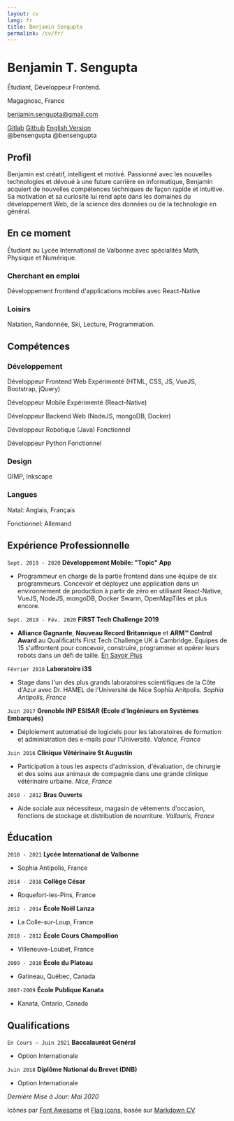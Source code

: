 ```yaml
---
layout: cv
lang: fr
title: Benjamin Sengupta
permalink: /cv/fr/
---
```


# Benjamin T. Sengupta

Étudiant, Développeur Frontend.

Magagnosc, France

<a href="mailto:benjamin.sengupta@gmail.com">benjamin.sengupta@gmail.com</a>

<div id="webaddress">
  <div id="social">
    <a href="https://gitlab.com/bensengupta"><i class="fab fa-gitlab"></i> Gitlab</a>
  <a href="https://github.com/bensengupta"><i class="fab fa-github"></i> Github</a>
  <a href="/cv/en/"><i class="flag-icon flag-icon-gb" style="height: 0.9em"></i> English Version</a>
  </div>
  <div id="usernames">
    <i class="fab fa-gitlab"></i> @bensengupta
    <i class="fab fa-github"></i> @bensengupta
  </div>
</div>

## Profil

Benjamin est créatif, intelligent et motivé. Passionné avec les nouvelles technologies et dévoué à une future carrière en informatique, Benjamin acquiert de nouvelles compétences techniques de façon rapide et intuitive. Sa motivation et sa curiosité lui rend apte dans les domaines du développement Web, de la science des données ou de la technologie en général.

## En ce moment

Étudiant au Lycée International de Valbonne avec spécialités Math, Physique et Numérique.

### Cherchant en emploi

Développement frontend d'applications mobiles avec React-Native

### Loisirs

Natation, Randonnée, Ski, Lecture, Programmation.

## Compétences

### Développement

Développeur Frontend Web Expérimenté (HTML, CSS, JS, VueJS, Bootstrap, jQuery)

Développeur Mobile Expérimenté (React-Native)

Développeur Backend Web (NodeJS, mongoDB, Docker)

Développeur Robotique (Java) Fonctionnel

Développeur Python Fonctionnel

### Design

GIMP, Inkscape

### Langues

Natal: Anglais, Français

Fonctionnel: Allemand

## Expérience Professionnelle

`Sept. 2019 - 2020`
**Développement Mobile: "Topic" App**

- Programmeur en charge de la partie frontend dans une équipe de six programmeurs. Concevoir et déployez une application dans un environnement de production à partir de zéro en utilisant React-Native, VueJS, NodeJS, mongoDB, Docker Swarm, OpenMapTiles et plus encore.

`Sept. 2019 - Fév. 2020`
**FIRST Tech Challenge 2019**

- **Alliance Gagnante**, **Nouveau Record Britannique** et **ARM™ Control Award** au Qualificatifs First Tech Challenge UK à Cambridge. Équipes de 15 s'affrontent pour concevoir, construire, programmer et opérer leurs robots dans un défi de taille. [En Savoir Plus](https://www.firstinspires.org/robotics/ftc)

`Février 2018`
**Laboratoire i3S**

- Stage dans l'un des plus grands laboratoires scientifiques de la Côte d'Azur avec Dr. HAMEL de l'Université de Nice Sophia Anitpolis. _Sophia Antipolis, France_

`Juin 2017`
**Grenoble INP ESISAR (Ecole d'Ingénieurs en Systèmes Embarqués)**

- Déploiement automatisé de logiciels pour les laboratoires de formation et administration des e-mails pour l'Université. _Valence, France_

`Juin 2016`
**Clinique Vétérinaire St Augustin**

- Participation à tous les aspects d'admission, d'évaluation, de chirurgie et des soins aux animaux de compagnie dans une grande clinique vétérinaire urbaine. _Nice, France_

`2010 - 2012`
**Bras Ouverts**

- Aide sociale aux nécessiteux, magasin de vêtements d'occasion, fonctions de stockage et distribution de nourriture. _Vallauris, France_

## Éducation

`2018 - 2021`
**Lycée International de Valbonne**

- Sophia Antipolis, France

`2014 - 2018`
**Collège César**

- Roquefort-les-Pins, France

`2012 - 2014`
**École Noël Lanza**

- La Colle-sur-Loup, France

`2010 - 2012`
**École Cours Champollion**

- Villeneuve-Loubet, France

`2009 - 2010`
**École du Plateau**

- Gatineau, Québec, Canada

`2007-2009`
**École Publique Kanata**

- Kanata, Ontario, Canada

## Qualifications

`En Cours — Juin 2021`
**Baccalauréat Général**

- Option Internationale

`Juin 2018`
**Diplôme National du Brevet (DNB)**

- Option Internationale

_Dernière Mise à Jour: Mai 2020_

Icônes par [Font Awesome](https://fontawesome.com/license) et [Flag Icons](https://flagicons.lipis.dev/), basée sur [Markdown CV](https://github.com/elipapa/markdown-cv)

